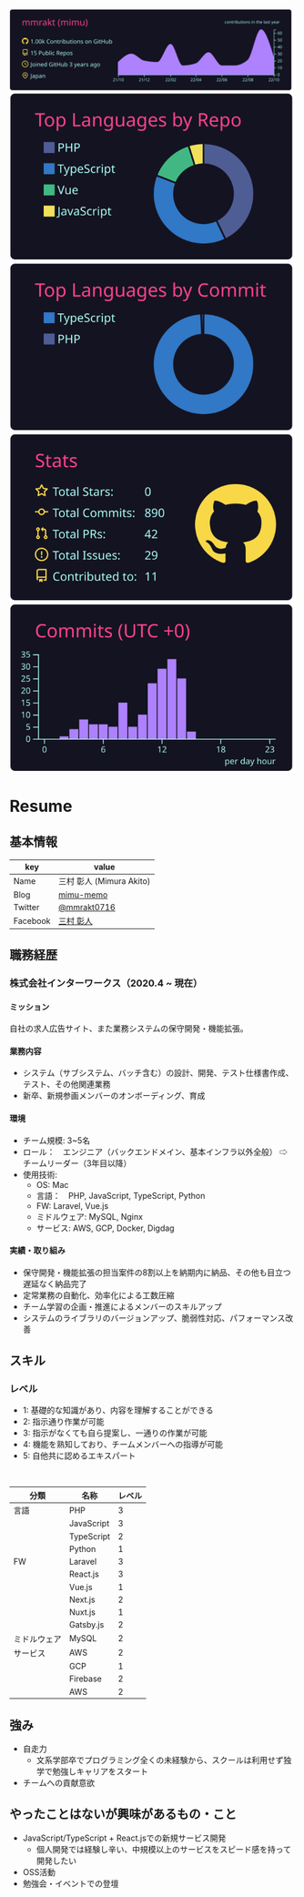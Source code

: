 
[![](https://raw.githubusercontent.com/mmrakt/mmrakt/main/profile-summary-card-output/radical/0-profile-details.svg)](https://github.com/vn7n24fzkq/github-profile-summary-cards)
[![](https://raw.githubusercontent.com/mmrakt/mmrakt/main/profile-summary-card-output/radical/1-repos-per-language.svg)](https://github.com/vn7n24fzkq/github-profile-summary-cards) [![](https://raw.githubusercontent.com/mmrakt/mmrakt/main/profile-summary-card-output/radical/2-most-commit-language.svg)](https://github.com/vn7n24fzkq/github-profile-summary-cards)
[![](https://raw.githubusercontent.com/mmrakt/mmrakt/main/profile-summary-card-output/radical/3-stats.svg)](https://github.com/vn7n24fzkq/github-profile-summary-cards) [![](https://raw.githubusercontent.com/mmrakt/mmrakt/main/profile-summary-card-output/radical/4-productive-time.svg)](https://github.com/vn7n24fzkq/github-profile-summary-cards)


# Resume

## 基本情報

|key|value|
|---|-----|
|Name|三村 彰人 (Mimura Akito)|
|Blog|[mimu-memo](https://mimu-memo.com)|
|Twitter|[@mmrakt0716](https://twitter.com/mmrakt0716)|
|Facebook|[三村 彰人](https://www.facebook.com/akito.mimura.5)|

## 職務経歴

### 株式会社インターワークス（2020.4 ~ 現在）

#### ミッション

自社の求人広告サイト、また業務システムの保守開発・機能拡張。

#### 業務内容

- システム（サブシステム、バッチ含む）の設計、開発、テスト仕様書作成、テスト、その他関連業務
- 新卒、新規参画メンバーのオンボーディング、育成

#### 環境

- チーム規模: 3~5名
- ロール：　エンジニア（バックエンドメイン、基本インフラ以外全般） ⇨ チームリーダー（3年目以降）
- 使用技術: 
  - OS: Mac
  - 言語：　PHP, JavaScript, TypeScript, Python
  - FW: Laravel, Vue.js
  - ミドルウェア: MySQL, Nginx
  - サービス: AWS, GCP, Docker, Digdag


#### 実績・取り組み

- 保守開発・機能拡張の担当案件の8割以上を納期内に納品、その他も目立つ遅延なく納品完了
- 定常業務の自動化、効率化による工数圧縮
- チーム学習の企画・推進によるメンバーのスキルアップ
- システムのライブラリのバージョンアップ、脆弱性対応、パフォーマンス改善

## スキル

### レベル

- 1: 基礎的な知識があり、内容を理解することができる
- 2: 指示通り作業が可能
- 3: 指示がなくても自ら提案し、一通りの作業が可能
- 4: 機能を熟知しており、チームメンバーへの指導が可能
- 5: 自他共に認めるエキスパート

<BR>

| 分類 | 名称 | レベル | 
| --- | --- | --- |
| 言語 | PHP | 3 |
|  | JavaScript | 3 |
|  | TypeScript | 2 |
|  | Python | 1 |
| FW | Laravel | 3 |
|  | React.js | 3 |
|  | Vue.js | 1 |
|  | Next.js | 2 |
|  | Nuxt.js | 1 |
|  | Gatsby.js | 2 |
| ミドルウェア | MySQL | 2 |
| サービス | AWS | 2 |
|  | GCP | 1 |
|  | Firebase | 2 |
|  | AWS | 2 |


## 強み

- 自走力
  - 文系学部卒でプログラミング全くの未経験から、スクールは利用せず独学で勉強しキャリアをスタート
- チームへの貢献意欲

## やったことはないが興味があるもの・こと

- JavaScript/TypeScript + React.jsでの新規サービス開発
  - 個人開発では経験し辛い、中規模以上のサービスをスピード感を持って開発したい
- OSS活動
- 勉強会・イベントでの登壇



